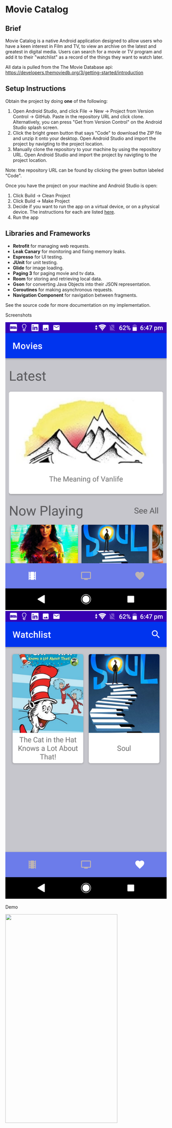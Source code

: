
# Movie Catalog

## Brief

Movie Catalog is a native Android application designed to allow users who have a keen interest in Film and TV, to view an archive on the latest and greatest in digital media. Users can search for a movie or TV program and add it to their "watchlist" as a record of the things they want to watch later.

All data is pulled from the The Movie Database api: https://developers.themoviedb.org/3/getting-started/introduction

## Setup Instructions

Obtain the project by doing **one** of the following:
1. Open Android Studio, and click File -> New -> Project from Version Control -> GitHub. Paste in the repository URL and click clone. Alternatively, you can press "Get from Version Control" on the Android Studio splash screen.
2. Click the bright green button that says "Code" to download the ZIP file and unzip it onto your desktop. Open Android Studio and import the project by navigting to the project location.
3. Manually clone the repository to your machine by using the repository URL. Open Android Studio and import the project by navigting to the project location.

Note: the repository URL can be found by clicking the green button labeled "Code".

Once you have the project on your machine and Android Studio is open:
1. Click Build -> Clean Project
2. Click Build -> Make Project
3. Decide if you want to run the app on a virtual device, or on a physical device. The instructions for each are listed [here](https://developer.android.com/training/basics/firstapp/running-app).
4. Run the app

## Libraries and Frameworks

* **Retrofit** for managing web requests.
* **Leak Canary** for monitoring and fixing memory leaks.
* **Espresso** for UI testing.
* **JUnit** for unit testing.
* **Glide** for image loading.
* **Paging 3** for paging movie and tv data.
* **Room** for storing and retrieving local data.
* **Gson** for converting Java Objects into their JSON representation.
* **Coroutines** for making asynchronous requests.
* **Navigation Component** for navigation between fragments.

See the source code for more documentation on my implementation.

Screenshots

![Movies](/screenshots/movies.png?raw=true)
![Watchlist](/screenshots/watchlist.png?raw=true)

Demo

<img src="/screenshots/demo.gif" width="350" height="650" />



